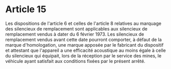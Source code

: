 # Article 15

Les dispositions de l'article 6 et celles de l'article 8 relatives au marquage des silencieux de remplacement sont applicables aux silencieux de remplacement vendus à dater du 6 février 1973. Les silencieux de remplacement vendus avant cette date pourront comporter, à défaut de la marque d'homologation, une marque apposée par le fabricant du dispositif et attestant que l'appareil a une efficacité acoustique au moins égale à celle du silencieux qui équipait, lors de la réception par le service des mines, le véhicule ayant satisfait aux conditions fixées par le présent arrêté.
